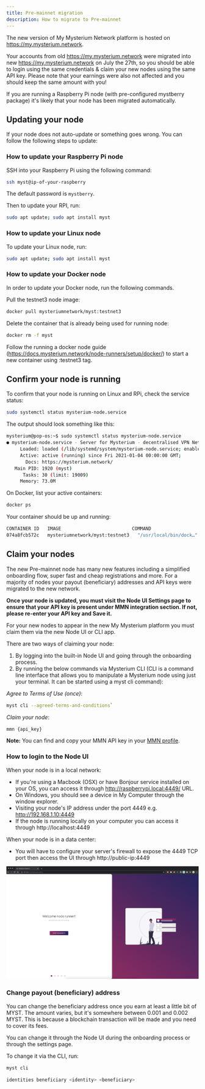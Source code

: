 ```yaml
---
title: Pre-mainnet migration 
description: How to migrate to Pre-mainnet
---
```


The new version of My Mysterium Network platform is hosted on https://my.mysterium.network. 

Your accounts from old https://my.mysterium.network were migrated into new https://my.mysterium.network on July the 27th, so you should be able to login using the same credentials & claim your new nodes using the same API key. Please note that your earnings were also not affected and you should keep the same amount with you!

If you are running a Raspberry Pi node (with pre-configured mystberry package) it's likely that your node has been migrated automatically.

## Updating your node

If your node does not auto-update or something goes wrong. You can follow the following steps to update:

### How to update your Raspberry Pi node

SSH into your Raspberry Pi using the following command:

```bash
ssh myst@ip-of-your-raspberry
```

The default password is  `mystberry`.

Then to update your RPI, run:

```bash
sudo apt update; sudo apt install myst
```

### How to update your Linux node

To update your Linux node, run:
```bash
sudo apt update; sudo apt install myst
```

### How to update your Docker node

In order to update your Docker node, run the following commands.

Pull the testnet3 node image:

```bash
docker pull mysteriumnetwork/myst:testnet3
```

Delete the container that is already being used for running node: 

```bash
docker rm -f myst
```

Follow the running a docker node guide (https://docs.mysterium.network/node-runners/setup/docker/) to start a new container using :testnet3 tag.


## Confirm your node is running

To confirm that your node is running on Linux and RPi, check the service status:
```bash
sudo systemctl status mysterium-node.service 
```

The output should look something like this:
```bash
mysterium@pop-os:~$ sudo systemctl status mysterium-node.service 
● mysterium-node.service - Server for Mysterium - decentralised VPN Network
     Loaded: loaded (/lib/systemd/system/mysterium-node.service; enabled; vendor preset: enabled)
     Active: active (running) since Fri 2021-01-04 00:00:00 GMT;
       Docs: https://mysterium.network/
   Main PID: 1920 (myst)
      Tasks: 30 (limit: 19009)
     Memory: 73.0M
```

On Docker, list your active containers:
```bash
docker ps
```
Your container should be up and running:
```bash
CONTAINER ID   IMAGE                          COMMAND                  CREATED          STATUS
074a8fcb572c   mysteriumnetwork/myst:testnet3   "/usr/local/bin/dock…"   44 seconds ago   Up 42 seconds  
```

## Claim your nodes

The new Pre-mainnet node has many new features including a simplified onboarding flow, super fast and cheap registrations and more. For a majority of nodes your payout (beneficiary) addresses and API keys were migrated to the new network.

**Once your node is updated, you must visit the Node UI Settings page to ensure that your API key is present under MMN integration section. If not, please re-enter your API key and Save it.**

For your new nodes to appear in the new My Mysterium platform you must claim them via the new Node UI or CLI app.

There are two ways of claiming your node:

1. By logging into the built-in Node UI and going through the onboarding process.
2. By running the below commands via Mysterium CLI (CLI is a command line interface that allows you to manipulate a Mysterium node using just your terminal. It can be started using a myst cli command):

*Agree to Terms of Use (once)*: 
```bash
myst cli --agreed-terms-and-conditions`
```

*Claim your node*: 
```bash
mmn {api_key}
```

**Note:** You can find and copy your MMN API key in your [MMN profile](https://testnet2.mysterium.network/user/profile).

### How to login to the Node UI

When your node is in a local network:
- If you're using a Macbook (OSX) or have Bonjour service installed on your OS, you can access it through http://raspberrypi.local:4449/ URL.
- On Windows, you should see a device in My Computer through the window explorer.
- Visiting your node's IP address under the port 4449 e.g. http://192.168.1.10:4449
- If the node is running locally on your computer you can access it through http://localhost:4449

When your node is in a data center:
- You will have to configure your server's firewall to expose the 4449 TCP port then access the UI through http://public-ip:4449

<div style="text-align:center">
  <img src="../images/node-ui/welcome.png" alt="Welcome" class="screenshot">
</div>


### Change payout (beneficiary) address

You can change the beneficiary address once you earn at least a little bit of MYST. The amount varies, but it's somewhere between 0.001 and 0.002 MYST. 
This is because a blockchain transaction will be made and you need to cover its fees.

You can change it through the Node UI during the onboarding process or through the settings page.

To change it via the CLI, run:

```bash
myst cli
```

```bash
identities beneficiary <identity> <beneficiary>
```
